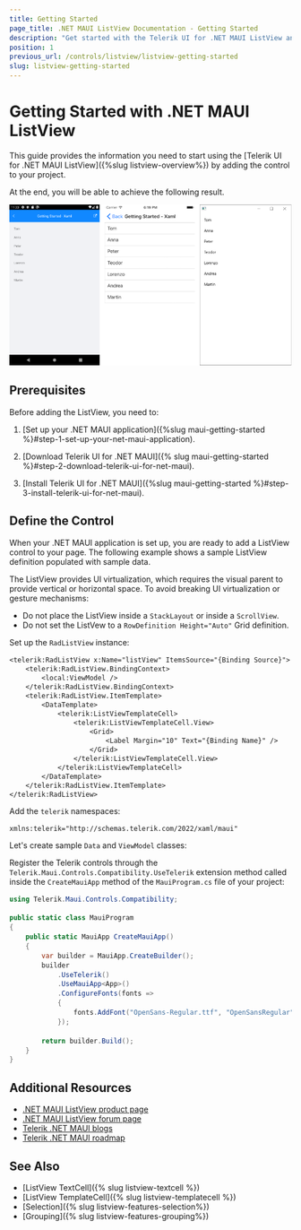 ```yaml
---
title: Getting Started
page_title: .NET MAUI ListView Documentation - Getting Started
description: "Get started with the Telerik UI for .NET MAUI ListView and add the control to your .NET MAUI project."
position: 1
previous_url: /controls/listview/listview-getting-started
slug: listview-getting-started
---
```


# Getting Started with .NET MAUI ListView

This guide provides the information you need to start using the [Telerik UI for .NET MAUI ListView]({%slug listview-overview%}) by adding the control to your project.

At the end, you will be able to achieve the following result.

![ListView Getting Started](images/listview-gettingstarted.png)

## Prerequisites

Before adding the ListView, you need to:

1. [Set up your .NET MAUI application]({%slug maui-getting-started %}#step-1-set-up-your-net-maui-application).

1. [Download Telerik UI for .NET MAUI]({% slug maui-getting-started %}#step-2-download-telerik-ui-for-net-maui).

1. [Install Telerik UI for .NET MAUI]({%slug maui-getting-started %}#step-3-install-telerik-ui-for-net-maui).

## Define the Control

When your .NET MAUI application is set up, you are ready to add a ListView control to your page. The following example shows a sample ListView definition populated with sample data.

  The ListView provides UI virtualization, which requires the visual parent to provide vertical or horizontal space. To avoid breaking UI virtualization or gesture mechanisms:

  * Do not place the ListView inside a `StackLayout` or inside a `ScrollView`.
  * Do not set the ListVew to a `RowDefinition Height="Auto"` Grid definition.

Set up the `RadListView` instance:

```XAML
<telerik:RadListView x:Name="listView" ItemsSource="{Binding Source}">
    <telerik:RadListView.BindingContext>
        <local:ViewModel />
    </telerik:RadListView.BindingContext>
    <telerik:RadListView.ItemTemplate>
        <DataTemplate>
            <telerik:ListViewTemplateCell>
                <telerik:ListViewTemplateCell.View>
                    <Grid>
                        <Label Margin="10" Text="{Binding Name}" />
                    </Grid>
                </telerik:ListViewTemplateCell.View>
            </telerik:ListViewTemplateCell>
        </DataTemplate>
    </telerik:RadListView.ItemTemplate>
</telerik:RadListView>
```

Add the `telerik` namespaces:

```XAML
xmlns:telerik="http://schemas.telerik.com/2022/xaml/maui"
```

Let's create sample `Data` and `ViewModel` classes:

<snippet id='listview-gettingstarted-source' />

Register the Telerik controls through the `Telerik.Maui.Controls.Compatibility.UseTelerik` extension method called inside the `CreateMauiApp` method of the `MauiProgram.cs` file of your project:

```C#
using Telerik.Maui.Controls.Compatibility;

public static class MauiProgram
{
	public static MauiApp CreateMauiApp()
	{
		var builder = MauiApp.CreateBuilder();
		builder
			.UseTelerik()
			.UseMauiApp<App>()
			.ConfigureFonts(fonts =>
			{
				fonts.AddFont("OpenSans-Regular.ttf", "OpenSansRegular");
			});

		return builder.Build();
	}
}           
```

## Additional Resources

- [.NET MAUI ListView product page](https://www.telerik.com/maui-ui/listview)
- [.NET MAUI ListView forum page](https://www.telerik.com/forums/maui?tagId=1829)
- [Telerik .NET MAUI blogs](https://www.telerik.com/blogs/mobile-net-maui)
- [Telerik .NET MAUI roadmap](https://www.telerik.com/support/whats-new/maui-ui/roadmap)

## See Also

- [ListView TextCell]({% slug listview-textcell %})
- [ListView TemplateCell]({% slug listview-templatecell %})
- [Selection]({% slug listview-features-selection%})
- [Grouping]({% slug listview-features-grouping%})
